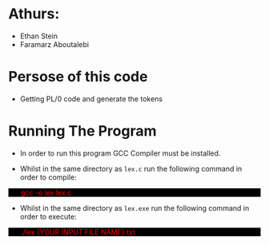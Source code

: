 # Athurs:
- Ethan Stein
- Faramarz Aboutalebi

# Persose of this code
- Getting PL/0 code and generate the tokens 

# Running The Program

- In order to run this program GCC Compiler must be installed.

- Whilst in the same directory as `lex.c` run the following command in order to compile:

<div style="padding-left: 25px; background-color: black; color: red;">gcc -o lex lex.c</div>

- Whilst in the same directory as `lex.exe` run the following command in order to execute:

<div style="padding-left: 25px; background-color: black; color: red;">./lex {YOUR INPUT FILE NAME}.txt</div>

